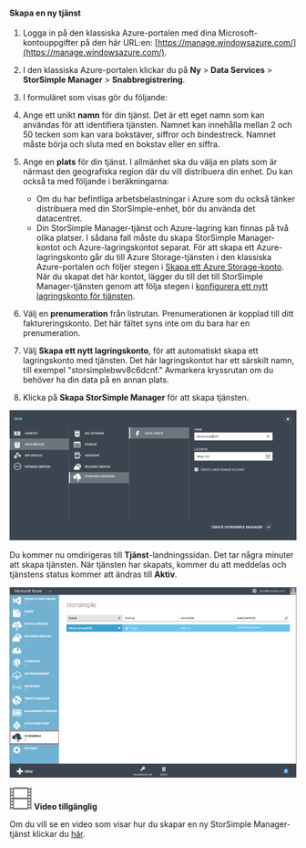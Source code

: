 <!--author=alkohli last changed:01/14/2016-->


#### Skapa en ny tjänst

1. Logga in på den klassiska Azure-portalen med dina Microsoft-kontouppgifter på den här URL:en: [https://manage.windowsazure.com/](https://manage.windowsazure.com/).

2. I den klassiska Azure-portalen klickar du på **Ny** > **Data Services** > **StorSimple Manager** > **Snabbregistrering**.

3. I formuläret som visas gör du följande:
  1. Ange ett unikt **namn** för din tjänst. Det är ett eget namn som kan användas för att identifiera tjänsten. Namnet kan innehålla mellan 2 och 50 tecken som kan vara bokstäver, siffror och bindestreck. Namnet måste börja och sluta med en bokstav eller en siffra.
  2. Ange en **plats** för din tjänst. I allmänhet ska du välja en plats som är närmast den geografiska region där du vill distribuera din enhet. Du kan också ta med följande i beräkningarna: 
     
        - Om du har befintliga arbetsbelastningar i Azure som du också tänker distribuera med din StorSimple-enhet, bör du använda det datacentret.
        - Din StorSimple Manager-tjänst och Azure-lagring kan finnas på två olika platser. I sådana fall måste du skapa StorSimple Manager-kontot och Azure-lagringskontot separat. För att skapa ett Azure-lagringskonto går du till Azure Storage-tjänsten i den klassiska Azure-portalen och följer stegen i [Skapa ett Azure Storage-konto](storage-create-storage-account.md#create-a-storage-account). När du skapat det här kontot, lägger du till det till StorSimple Manager-tjänsten genom att följa stegen i [konfigurera ett nytt lagringskonto för tjänsten](storsimple-deployment-walkthrough.md#configure-a-new-storage-account-for-the-service).
         
  3. Välj en **prenumeration** från listrutan. Prenumerationen är kopplad till ditt faktureringskonto. Det här fältet syns inte om du bara har en prenumeration.
  4. Välj **Skapa ett nytt lagringskonto**, för att automatiskt skapa ett lagringskonto med tjänsten. Det här lagringskontot har ett särskilt namn, till exempel "storsimplebwv8c6dcnf." Avmarkera kryssrutan om du behöver ha din data på en annan plats. 
  5. Klicka på **Skapa StorSimple Manager** för att skapa tjänsten.

   ![Skapa StorSimple Manager](./media/storsimple-create-new-service/HCS_CreateAService-include.png)

  Du kommer nu omdirigeras till **Tjänst**-landningssidan. Det tar några minuter att skapa tjänsten. När tjänsten har skapats, kommer du att meddelas och tjänstens status kommer att ändras till **Aktiv**.
 
   ![Skapa en tjänst](./media/storsimple-create-new-service/HCS_StorSimpleManagerServicePage-include.png)

![Video tillgänglig](./media/storsimple-create-new-service/Video_icon.png) **Video tillgänglig**

Om du vill se en video som visar hur du skapar en ny StorSimple Manager-tjänst klickar du [här](https://azure.microsoft.com/documentation/videos/create-a-storsimple-manager-service/).


<!--HONumber=Jun16_HO2-->


